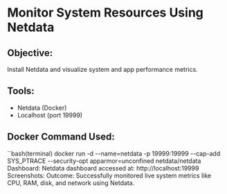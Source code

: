 # Monitor System Resources Using Netdata

## Objective:
Install Netdata and visualize system and app performance metrics.

## Tools:
- Netdata (Docker)
- Localhost (port 19999)

## Docker Command Used:
``bash(terminal)
docker run -d --name=netdata -p 19999:19999 --cap-add SYS_PTRACE --security-opt apparmor=unconfined netdata/netdata
Dashboard:
Netdata dashboard accessed at: http://localhost:19999
Screenshots:
Outcome:
Successfully monitored live system metrics like CPU, RAM, disk, and network using Netdata.

